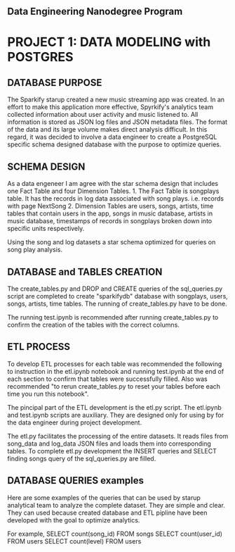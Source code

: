 ## Data Engineering Nanodegree Program

# PROJECT 1: DATA MODELING with POSTGRES

 
## DATABASE PURPOSE

The Sparkify starup created a new music streaming app was created. In an effort 
to make this application more effective, Spyrkify's analytics team collected 
information about user activity and music listened to. All information is 
stored as JSON log files and JSON metadata files. The format of the data and 
its large volume makes direct analysis difficult. In this regard, it was 
decided to involve a data engineer to create a PostgreSQL specific schema 
designed database with the purpose to optimize queries.

## SCHEMA DESIGN
 
As a data engeneer I am agree with the star schema design that includes
one Fact Table and four Dimension Tables.
    1. The Fact Table is songplays table.
It has the records in log data associated with song plays. i.e. records with 
page NextSong
    2. Dimension Tables are users, songs, artists, time tables that contain 
users in the app, songs in music database, artists in music database, timestamps 
of records in songplays broken down into specific units respectively.



Using the song and log datasets a star schema optimized for queries on song 
play analysis. 

## DATABASE and TABLES CREATION
    
The create_tables.py and DROP and CREATE queries of the 
sql_queries.py script are completed to create "sparkifydb" database with songplays,
users, songs, artists, time tables. The running of create_tables.py have to be done.

The running test.ipynb is recommended after running create_tables.py 
to confirm the creation of the tables with the correct columns.

## ETL PROCESS

To develop ETL processes for each table was recommended the following to 
instruction in the etl.ipynb notebook and running test.ipynb at the end of each section
to confirm that tables were successfully filled. Also was recommended 
"to rerun create_tables.py to reset your tables before each time you run this notebook".

The pincipal part of the ETL development is the etl.py script.
The etl.ipynb and test.ipynb scripts are auxiliary. They are designed only for using by 
for the data engineer during project development.

The etl.py facilitates the processing of the entire datasets.
It reads files from song_data and log_data JSON files and loads them into 
corresponding tables. 
To complete etl.py development the INSERT queries and SELECT finding songs query
of the sql_queries.py are filled.

## DATABASE QUERIES examples

Here are some examples of the queries that can be used by starup analytical team to
analyze the complete dataset. They are simple and clear. They can used because
created database and ETL pipline have been developed with the goal to optimize 
analytics.

For example,
SELECT count(song_id) FROM songs
SELECT count(user_id) FROM users
SELECT count(level) FROM users
